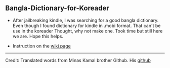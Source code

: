 ## Bangla-Dictionary-for-Koreader
- After jailbreaking kindle, I was searching for a good bangla dictionary. Even though I found dictionary for kindle in .mobi format. That can't be use in the koreader
  Thought, why not make one. Took time but still here we are. Hope this helps.

- Instruction on the [wiki page](https://github.com/l1ackoder/Bangla-Dictionary-for-Koreader/wiki/Instruction-to-setup-dictionary-on-koreader)

---

Credit: Translated words from Minas Kamal brother Github. His [github](https://github.com/MinhasKamal/BengaliDictionary)
